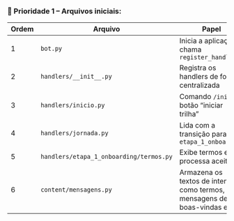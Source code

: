 ### 📌 Prioridade 1 – Arquivos iniciais:

| Ordem | Arquivo                                   | Papel                                                                       |
| ----- | ----------------------------------------- | --------------------------------------------------------------------------- |
| 1     | `bot.py`                                | Inicia a aplicação e chama `register_handlers`                          |
| 2     | `handlers/__init__.py`                  | Registra os handlers de forma centralizada                                  |
| 3     | `handlers/inicio.py`                    | Comando `/inicio`e botão “iniciar trilha”                              |
| 4     | `handlers/jornada.py`                   | Lida com a transição para `etapa_1_onboarding`                          |
| 5     | `handlers/etapa_1_onboarding/termos.py` | Exibe termos e processa aceitação                                         |
| 6     | `content/mensagens.py`                  | Armazena os textos de interface, como termos, mensagens de boas-vindas etc. |

